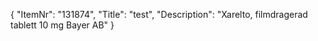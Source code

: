 {
  "ItemNr": "131874",
  "Title": "test",
  "Description": "Xarelto, filmdragerad tablett 10 mg Bayer AB"
}